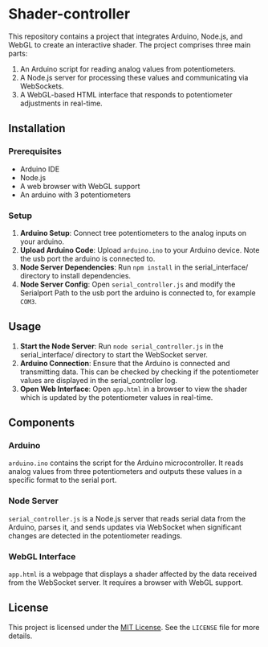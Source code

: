 # Shader-controller
This repository contains a project that integrates Arduino, Node.js, and WebGL to create an interactive shader. The project comprises three main parts: 
1. An Arduino script for reading analog values from potentiometers.
2. A Node.js server for processing these values and communicating via WebSockets.
3. A WebGL-based HTML interface that responds to potentiometer adjustments in real-time.

## Installation

### Prerequisites
- Arduino IDE
- Node.js
- A web browser with WebGL support
- An arduino with 3 potentiometers

### Setup
1. **Arduino Setup**: Connect tree potentiometers to the analog inputs on your arduino. 
2. **Upload Arduino Code**: Upload `arduino.ino` to your Arduino device. Note the usb port the arduino is connected to.
3. **Node Server Dependencies**: Run `npm install` in the serial_interface/ directory to install dependencies.
4. **Node Server Config**: Open `serial_controller.js` and modify the Serialport Path to the usb port the arduino is connected to, for example `COM3`.
 
## Usage

1. **Start the Node Server**: Run `node serial_controller.js` in the serial_interface/ directory to start the WebSocket server.
2. **Arduino Connection**: Ensure that the Arduino is connected and transmitting data. This can be checked by checking if the potentiometer values are displayed in the serial_controller log. 
3. **Open Web Interface**: Open `app.html` in a browser to view the shader which is updated by the potentiometer values in real-time.

## Components

### Arduino
`arduino.ino` contains the script for the Arduino microcontroller. It reads analog values from three potentiometers and outputs these values in a specific format to the serial port.

### Node Server
`serial_controller.js` is a Node.js server that reads serial data from the Arduino, parses it, and sends updates via WebSocket when significant changes are detected in the potentiometer readings.

### WebGL Interface
`app.html` is a webpage that displays a shader affected by the data received from the WebSocket server. It requires a browser with WebGL support.

## License

This project is licensed under the [MIT License](LICENSE). See the `LICENSE` file for more details.


